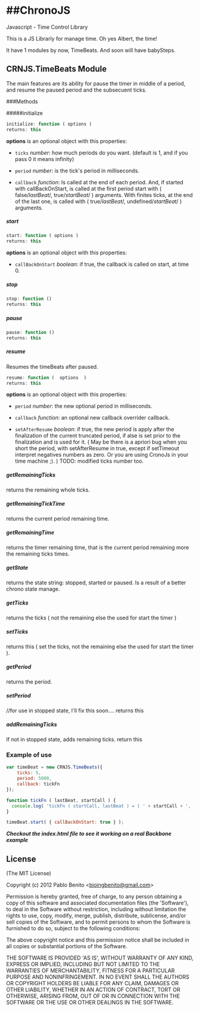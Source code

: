 ##ChronoJS
========

Javascript - Time Control Library

This is a JS Librarly for manage time. Oh yes Albert, the time!

It have 1 modules by now, TimeBeats. And soon will have babySteps.

## CRNJS.TimeBeats Module

The main features are its ability for pause the timer in middle of a period,
and resume the paused period and the subsecuent ticks.


###Methods

#####initialize

```javascript
initialize: function ( options )
returns: this
```

__options__ is an optional object with this properties:

* ```ticks``` _number_: how much periods do you want. (default is 1, and if you pass 0 it means infinity)

* ```period``` _number_: is the tick's period in milliseconds.

* ```callback``` _function_: Is called at the end of each period. And, if started with callBackOnStart, is called at the first period start with ( false/*lastBeat*/, true/*startBeat*/ ) arguments. With finites ticks, at the end of the last one, is called with ( true/*lastBeat*/, undefined/*startBeat*/ ) arguments.

##### start

```javascript
start: function ( options )
returns: this
```

__options__ is an optional object with this properties:

* ```callBackOnStart``` _boolean_: if true, the callback is called on start, at time 0.

##### stop

```javascript
stop: function ()
returns: this
```

##### pause

```javascript
pause: function ()
returns: this
```

##### resume

Resumes the timeBeats after paused.

```javascript
resume: function (  options  )
returns: this
```

__options__ is an optional object with this properties:

* ```period``` _number_: the new optional period in milliseconds.

* ```callback``` _function_: an optional new callback overrider callback.

* ```setAfterResume``` _boolean_: if true, the new period is apply after the finalization of the current truncated period, if alse is set prior to the finalization and is used for it.
( May be there is a apriori bug when you short the period, with setAfterResume in true, except if setTimeout interpret negatives numbers as zero. Or you are using CronoJs in your time machine ;). ) TODO: modified ticks number too.

##### getRemainingTicks

returns the remaining whole ticks.

##### getRemainingTickTime

returns the current period remaining time.

##### getRemainingTime

returns the timer remaining time, that is the current period remaining more the remaining ticks times.

##### getState

returns the state string: stopped, started or paused. Is a result of a better chrono state manage.

##### getTicks

returns the ticks ( not the remaining else the used for start the timer )

##### setTicks

returns this ( set the ticks, not the remaining else the used for start the timer ).

##### getPeriod

returns the period.

##### setPeriod

//for use in stopped state, I'll fix this soon.... returns this

##### addRemainingTicks

If not in stopped state, adds remaining ticks. return this	

### Example of use

```javascript
var timeBeat = new CRNJS.TimeBeats({
	ticks: 5,
	period: 5000,
	callback: tickFn
});

function tickFn ( lastBeat, startCall ) {
  console.log( 'tickFn ( startCall, lastBeat ) = ( ' + startCall + ', ' + lastBeat + ' )');
}

timeBeat.start( { callBackOnStart: true } );
```
_**Checkout the index.html file to see it working on a real Backbone example**_

## License 

(The MIT License)

Copyright (c) 2012 Pablo Benito &lt;bioingbenito@gmail.com&gt;

Permission is hereby granted, free of charge, to any person obtaining
a copy of this software and associated documentation files (the
'Software'), to deal in the Software without restriction, including
without limitation the rights to use, copy, modify, merge, publish,
distribute, sublicense, and/or sell copies of the Software, and to
permit persons to whom the Software is furnished to do so, subject to
the following conditions:

The above copyright notice and this permission notice shall be
included in all copies or substantial portions of the Software.

THE SOFTWARE IS PROVIDED 'AS IS', WITHOUT WARRANTY OF ANY KIND,
EXPRESS OR IMPLIED, INCLUDING BUT NOT LIMITED TO THE WARRANTIES OF
MERCHANTABILITY, FITNESS FOR A PARTICULAR PURPOSE AND NONINFRINGEMENT.
IN NO EVENT SHALL THE AUTHORS OR COPYRIGHT HOLDERS BE LIABLE FOR ANY
CLAIM, DAMAGES OR OTHER LIABILITY, WHETHER IN AN ACTION OF CONTRACT,
TORT OR OTHERWISE, ARISING FROM, OUT OF OR IN CONNECTION WITH THE
SOFTWARE OR THE USE OR OTHER DEALINGS IN THE SOFTWARE.
